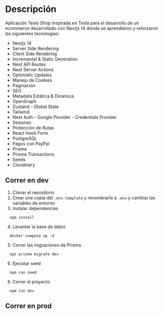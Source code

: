 
# Descripción
Aplicación Teslo Shop inspirada en Tesla para el desarrollo de un ecommerce desarrollado con Nextjs 14 donde se aprendieron y reforzaron las siguientes tecnologias:

- Nextjs 14
- Server Side Rendering
- Client Side Rendering
- Incremental & Static Generation
- Next API Routes
- Next Server Actions
- Optimistic Updates
- Manejo de Cookies
- Paginación
- SEO
- Metadata Estática & Dinámica
- OpenGraph 
- Zustand - Global State
- Tailwind
- Next Auth - Google Provider - Credentials Provider
- Sesiones
- Protección de Rutas
- React Hook Form
- PostgreSQL
- Pagos con PayPal
- Prisma
- Prisma Transactions
- Seeds
- Cloudinary

## Correr en dev

1. Clonar el repositorio
2. Crear una copia del ```.env.template```  y renombrarlo a ```.env``` y cambiar las variables de entorno
3. Instalar dependencias 
``` 
  npm install 
```
4. Levantar la base de datos
``` 
  docker compose up -d 
```
5. Correr las migraciones de Prisma
``` 
  npx prisma migrate dev
```
6. Ejecutar seed
``` 
  npm run seed
```
6. Correr el proyecto 
``` 
  npm run dev 
```

## Correr en prod
